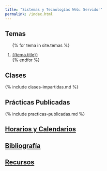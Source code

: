 ```yaml
---
title: "Sistemas y Tecnologías Web: Servidor"
permalink: /index.html
---
```


## Temas

<ol>

{% for tema in site.temas %}
<li><a href="{{site.baseurl}}{{tema.path}}">{{tema.title}}</a></li>
{% endfor %}

</ol>

## Clases

{% include clases-impartidas.md %}

## Prácticas Publicadas

{% include practicas-publicadas.md %}

## [Horarios y Calendarios](timetables.html)

<!-- ## [Evaluación](evaluacion.html) -->

## [Bibliografía](references.html)

## [Recursos](resources.html)

<!--
## [TFA: Creating a Beautiful User Experience](tema3-web/practicas/p12-tfa-user-experience)
### [Descripción del TFA (p12-tfa-user-experience)](tema3-web/practicas/p12-tfa-user-experience)
-->
